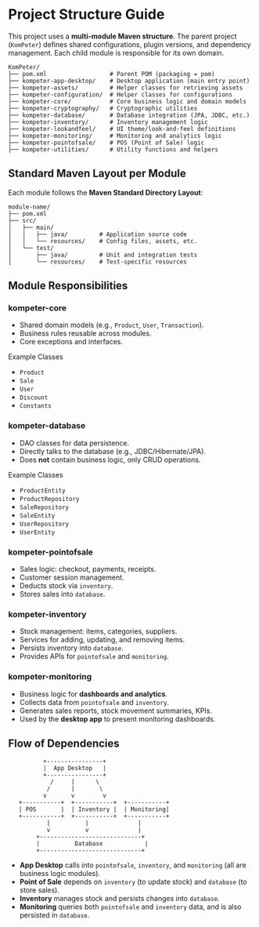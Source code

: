 # Project Structure Guide

This project uses a **multi-module Maven structure**. The parent project (`KomPeter`) defines shared configurations, plugin versions, and dependency management. Each child module is responsible for its own domain.

```text
KomPeter/
├── pom.xml                  # Parent POM (packaging = pom)
├── kompeter-app-desktop/    # Desktop application (main entry point)
├── kompeter-assets/         # Helper classes for retrieving assets
├── kompeter-configuration/  # Helper classes for configurations
├── kompeter-core/           # Core business logic and domain models
├── kompeter-cryptography/   # Cryptographic utilities
├── kompeter-database/       # Database integration (JPA, JDBC, etc.)
├── kompeter-inventory/      # Inventory management logic
├── kompeter-lookandfeel/    # UI theme/look-and-feel definitions
├── kompeter-monitoring/     # Monitoring and analytics logic
├── kompeter-pointofsale/    # POS (Point of Sale) logic
├── kompeter-utilities/      # Utility functions and helpers
```

## Standard Maven Layout per Module

Each module follows the **Maven Standard Directory Layout**:

```text
module-name/
├── pom.xml
├── src/
│   ├── main/
│   │   ├── java/         # Application source code
│   │   └── resources/    # Config files, assets, etc.
│   └── test/
│       ├── java/         # Unit and integration tests
│       └── resources/    # Test-specific resources
```

## Module Responsibilities

### kompeter-core

- Shared domain models (e.g., `Product`, `User`, `Transaction`).
- Business rules reusable across modules.
- Core exceptions and interfaces.

Example Classes

- `Product`
- `Sale`
- `User`
- `Discount`
- `Constants`

### kompeter-database

- DAO classes for data persistence.
- Directly talks to the database (e.g., JDBC/Hibernate/JPA).
- Does **not** contain business logic, only CRUD operations.

Example Classes

- `ProductEntity`
- `ProductRepository`
- `SaleRepository`
- `SaleEntity`
- `UserRepository`
- `UserEntity`

### kompeter-pointofsale

- Sales logic: checkout, payments, receipts.
- Customer session management.
- Deducts stock via `inventory`.
- Stores sales into `database`.

### kompeter-inventory

- Stock management: items, categories, suppliers.
- Services for adding, updating, and removing items.
- Persists inventory into `database`.
- Provides APIs for `pointofsale` and `monitoring`.

### kompeter-monitoring

- Business logic for **dashboards and analytics**.
- Collects data from `pointofsale` and `inventory`.
- Generates sales reports, stock movement summaries, KPIs.
- Used by the **desktop app** to present monitoring dashboards.

## Flow of Dependencies

```text
          +----------------+
          |  App Desktop   |
          +----------------+
            /     |      \
           /      |       \
          v       v        v
   +-----------+  +-----------+  +-----------+
   | POS       |  | Inventory |  | Monitoring|
   +-----------+  +-----------+  +-----------+
           |          |              |
           v          v              |
        +-----------------------------+
        |          Database            |
        +-----------------------------+
```

- **App Desktop** calls into `pointofsale`, `inventory`, and `monitoring` (all are business logic modules).
- **Point of Sale** depends on `inventory` (to update stock) and `database` (to store sales).
- **Inventory** manages stock and persists changes into `database`.
- **Monitoring** queries both `pointofsale` and `inventory` data, and is also persisted in `database`.
